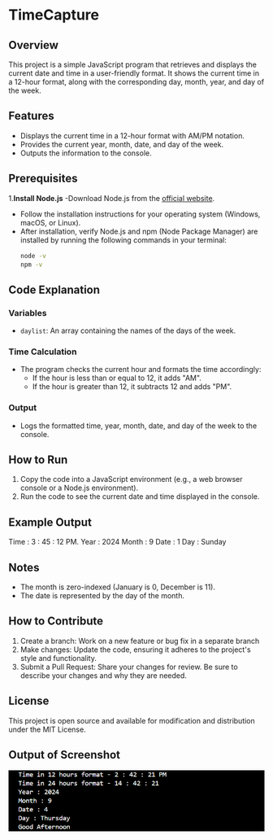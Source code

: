 # TimeCapture

## Overview

This project is a simple JavaScript program that retrieves and displays the current date and time in a user-friendly format. It shows the current time in a 12-hour format, along with the corresponding day, month, year, and day of the week.

## Features

- Displays the current time in a 12-hour format with AM/PM notation.
- Provides the current year, month, date, and day of the week.
- Outputs the information to the console.

## Prerequisites
1.**Install Node.js**
  -Download Node.js from the [official website](https://nodejs.org/).
  - Follow the installation instructions for your operating system (Windows, macOS, or Linux).
  - After installation, verify Node.js and npm (Node Package Manager) are installed by running the following commands in your terminal:
    ```bash
    node -v
    npm -v
    ```

## Code Explanation

### Variables

- `daylist`: An array containing the names of the days of the week.
  
### Time Calculation

- The program checks the current hour and formats the time accordingly:
  - If the hour is less than or equal to 12, it adds "AM".
  - If the hour is greater than 12, it subtracts 12 and adds "PM".

### Output

- Logs the formatted time, year, month, date, and day of the week to the console.

## How to Run

1. Copy the code into a JavaScript environment (e.g., a web browser console or a Node.js environment).
2. Run the code to see the current date and time displayed in the console.

## Example Output

Time : 3 : 45 : 12 PM. Year : 2024 Month : 9 Date : 1 Day : Sunday

## Notes

- The month is zero-indexed (January is 0, December is 11).
- The date is represented by the day of the month.

## How to Contribute
1. Create a branch: Work on a new feature or bug fix in a separate branch
2. Make changes: Update the code, ensuring it adheres to the project's style and functionality.
3. Submit a Pull Request: Share your changes for review. Be sure to describe your changes and why they are needed.

## License

This project is open source and available for modification and distribution under the MIT License.

## Output of Screenshot
![image alt](https://github.com/SnehalPatil2001/TimeCapture/blob/06b5d3b95eb099afcc026666e41ece2a047f4324/Output_Screenshot.png)
